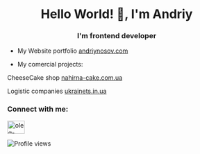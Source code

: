<h1 align="center">Hello World! 👋, I'm Andriy</h1>
<h3 align="center">I'm frontend developer</h3>

- My Website portfolio [andriynosov.com](https://andriynosov.com/)



- My comercial projects:

CheeseCake shop [nahirna-cake.com.ua](https://nahirna-cake.com.ua/)

Logistic companies [ukrainets.in.ua](https://www.ukrainets.in.ua/)


<h3 align="left">Connect with me:</h3>
<p align="left">
<a href="https://www.linkedin.com/in/andriy-nosov/" target="blank"><img align="center" src="https://raw.githubusercontent.com/rahuldkjain/github-profile-readme-generator/master/src/images/icons/Social/linked-in-alt.svg" alt="oleg-vetrov-a580b5238" height="30" width="40" /></a>
</p>



![Profile views](https://gpvc.arturio.dev/nosovandriy)
